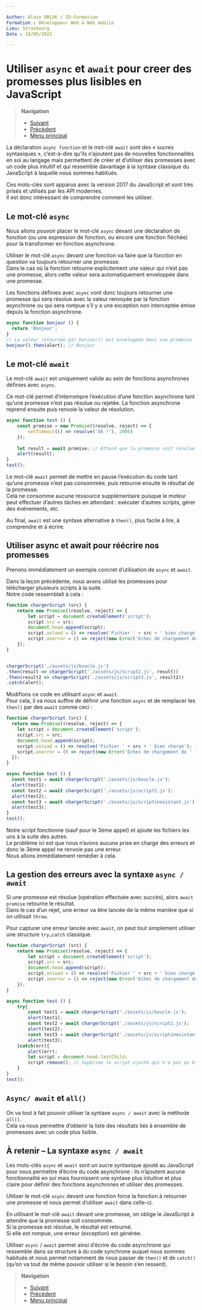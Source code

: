```yaml
---

Author: Alain ORLUK / ID-Formation  
Formation : Développeur Web & Web mobile  
Lieu: Strasbourg
Date : 18/05/2022  

---
```

# **Utiliser `async` et `await` pour creer des promesses plus lisibles en JavaScript**

>**Navigation**  
>
> - [Suivant](./chemin-critique-async-defer.md#le-chemin-critique-du-rendu-et-les-attributs-html-async-et-defer)  
> - [Précédent](./promesses.md#les-promesses-en-javascript)  
> - [Menu principal](../menu.md#1-introduction-au-javascript)

La déclaration `async function` et le mot-clé `await` sont des « sucres syntaxiques », c’est-à-dire qu’ils n’ajoutent pas de nouvelles fonctionnalités en soi au langage mais permettent de créer et d’utiliser des promesses avec un code plus intuitif et qui ressemble davantage à la syntaxe classique du JavaScript à laquelle nous sommes habitués.  

Ces mots-clés sont apparus avec la version 2017 du JavaScript et sont très prisés et utilisés par les API modernes.  
Il est donc intéressant de comprendre comment les utiliser.  

## **Le mot-clé `async`**

Nous allons pouvoir placer le mot-clé `async` devant une déclaration de fonction (ou une expression de fonction, ou encore une fonction fléchée) pour la transformer en fonction asynchrone.  

Utiliser le mot-clé `async` devant une fonction va faire que la fonction en question va toujours retourner une promesse.  
Dans le cas où la fonction retourne explicitement une valeur qui n’est pas une promesse, alors cette valeur sera automatiquement enveloppée dans une promesse.  

Les fonctions définies avec `async` vont donc toujours retourner une promesse qui sera résolue avec la valeur renvoyée par la fonction asynchrone ou qui sera rompue s’il y a une exception non interceptée émise depuis la fonction asynchrone.  

```js
async function bonjour () {
  return 'Bonjour';
}
// La valeur retournée par bonjour() est enveloppée dans une promesse
bonjour().then(alert); // Bonjour
```

## **Le mot-clé `await`**

Le mot-clé `await` est uniquement valide au sein de fonctions asynchrones définies avec `async`.  

Ce mot-clé permet d’interrompre l’exécution d’une fonction asynchrone tant qu’une promesse n’est pas résolue ou rejetée. La fonction asynchrone reprend ensuite puis renvoie la valeur de résolution.  

```js
async function test () {
    const promise = new Promise((resolve, reject) => {
        setTimeout(() => resolve('Ok !'), 2000)
    });
    
    let result = await promise; // Attend que la promesse soit résolue ou rejetée
    alert(result);
}
test();
```

Le mot-clé `await` permet de mettre en pause l’exécution du code tant qu’une promesse n’est pas consommée, puis retourne ensuite le résultat de la promesse.  
Cela ne consomme aucune ressource supplémentaire puisque le moteur peut effectuer d’autres tâches en attendant : exécuter d’autres scripts, gérer des événements, etc.  

Au final, `await` est une syntaxe alternative à `then()`, plus facile à lire, à comprendre et à écrire.  

## **Utiliser async et await pour r&eacute;&eacute;crire nos promesses**

Prenons immédiatement un exemple concret d’utilisation de `async` et `await`.  

Dans la leçon précédente, nous avons utilisé les promesses pour télécharger plusieurs scripts à la suite.  
Notre code ressemblait à cela :  

```js
function chargerScript (src) {
    return new Promise((resolve, reject) => {
        let script = document.createElement('script');
        script.src = src;
        document.head.append(script);
        script.onload = () => resolve('Fichier ' + src + ' bien chargé');
        script.onerror = () => reject(new Error('Echec de chargement de ' + src));
    });
}


chargerScript('./assets/js/boucle.js')
.then(result => chargerScript('./assets/js/script2.js', result))
.then(result2 => chargerScript('./assets/js/script3.js', result2))
.catch(alert);
```

Modifions ce code en utilisant `async` et `await`.  
Pour cela, il va nous suffire de définir une fonction `async` et de remplacer les `then()` par des `await` comme ceci :  

```js
function chargerScript (src) {
  return new Promise((resolve, reject) => {
    let script = document.createElement('script');
    script.src = src;
    document.head.append(script);
    script.onload = () => resolve('Fichier ' + src + ' bien chargé');
    script.onerror = () => reject(new Error('Echec de chargement de ' + src));
  });
}

async function test () {
  const test1 = await chargerScript('./assets/js/boucle.js');
  alert(test1);
  const test2 = await chargerScript('./assets/js/script2.js');
  alert(test2);
  const test3 = await chargerScript('./assets/js/scriptinexistant.js');
  alert(test3);
}
test();
```

Notre script fonctionne (sauf pour le 3éme appel) et ajoute les fichiers les uns à la suite des autres.  
Le problème ici est que nous n’avons aucune prise en charge des erreurs et donc le 3ème appel ne renvoie pas une erreur.  
Nous allons immédiatement remédier à cela.  

## **La gestion des erreurs avec la syntaxe `async / await`**

Si une promesse est résolue (opération effectuée avec succès), alors `await promise` retourne le résultat.  
Dans le cas d’un rejet, une erreur va être lancée de la même manière que si on utilisait `throw`.  

Pour capturer une erreur lancée avec `await`, on peut tout simplement utiliser une structure `try…catch` classique.

```js
function chargerScript (src) {
    return new Promise((resolve, reject) => {
        let script = document.createElement('script');
        script.src = src;
        document.head.append(script);
        script.onload = () => resolve('Fichier ' + src + ' bien chargé');
        script.onerror = () => reject(new Error('Echec de chargement de ' + src));
    });
}

async function test () {
    try{
        const test1 = await chargerScript('./assets/js/boucle.js');
        alert(test1);
        const test2 = await chargerScript('./assets/js/script2.js');
        alert(test2);
        const test3 = await chargerScript('./assets/js/scriptinexistant.js');
        alert(test3);
    }catch(err){
        alert(err);
        let script = document.head.lastChild;
        script.remove(); // Supprime le script ajouté qui n'a pas pu être lu 
    }
}
test();
```

## `Async/ await` et `all()`

On va tout à fait pouvoir utiliser la syntaxe `async / await` avec la méthode `all()`.  
Cela va nous permettre d’obtenir la liste des résultats liés à ensemble de promesses avec un code plus lisible.  

## **&Agrave; retenir – La syntaxe `async / await`**

Les mots-clés `async` et `await` sont un sucre syntaxique ajouté au JavaScript pour nous permettre d’écrire du code asynchrone : ils n’ajoutent aucune fonctionnalité en soi mais fournissent une syntaxe plus intuitive et plus claire pour définir des fonctions asynchrones et utiliser des promesses.  

Utiliser le mot-clé `async` devant une fonction force la fonction à retourner une promesse et nous permet d’utiliser `await` dans celle-ci.  

En utilisant le mot-clé `await` devant une promesse, on oblige le JavaScript à attendre que la promesse soit consommée.  
Si la promesse est résolue, le résultat est retourné.  
Si elle est rompue, une erreur (exception) est générée.  

Utiliser `async` / `await` permet ainsi d’écrire du code asynchrone qui ressemble dans sa structure à du code synchrone auquel nous sommes habitués et nous permet notamment de nous passer de `then()` et de `catch()` (qu’on va tout de même pouvoir utiliser si le besoin s’en ressent).  

>**Navigation**  
>
> - [Suivant](./chemin-critique-async-defer.md#le-chemin-critique-du-rendu-et-les-attributs-html-async-et-defer)  
> - [Précédent](./promesses.md#les-promesses-en-javascript)  
> - [Menu principal](../menu.md#1-introduction-au-javascript)
